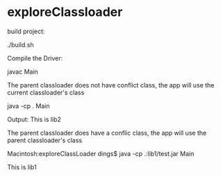 exploreClassloader
==================


build project:

./build.sh

Compile the Driver: 

javac Main

The parent classloader does not have conflict class, the app will use the current classloader's class

java -cp . Main

Output: This is lib2

The parent classloader does have a conflic class, the app will use the parent classloader's class

Macintosh:exploreClassLoader dings$ java -cp .:lib1/test.jar Main

This is lib1 
